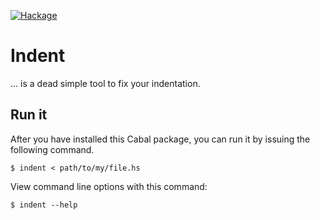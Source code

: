 [![Hackage](https://matrix.hackage.haskell.org/api/v2/packages/indent/badge)](http://hackage.haskell.org/package/indent)

# Indent

... is a dead simple tool to fix your indentation.

## Run it

After you have installed this Cabal package, you can run it by issuing the following command.
  
    $ indent < path/to/my/file.hs
  
View command line options with this command:

    $ indent --help
